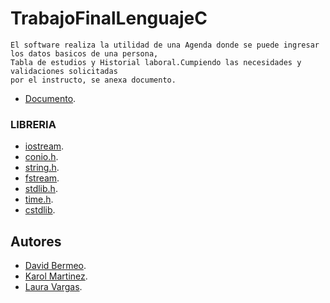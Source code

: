 # TrabajoFinalLenguajeC


    El software realiza la utilidad de una Agenda donde se puede ingresar los datos basicos de una persona,
    Tabla de estudios y Historial laboral.Cumpiendo las necesidades y validaciones solicitadas 
    por el instructo, se anexa documento.
   - [Documento](https://docs.google.com/document/d/1WLRC6eNUGNsq7CulmP1upg_bnNsgx9Xv/edit?usp=sharing&ouid=114018861612832553794&rtpof=true&sd=true).    

### LIBRERIA

- [iostream](https://docs.microsoft.com/en-us/cpp/standard-library/iostream?view=msvc-170).
- [conio.h](https://ccodigo.wordpress.com/tag/conio-h).
- [string.h](http://labsopa.dis.ulpgc.es/fso/cpp/intro_c/introc53.htm).
- [fstream](https://www2.eii.uva.es/fund_inf/cpp/temas/10_ficheros/ficheros_cpp.html).
- [stdlib.h](https://www.tutorialspoint.com/c_standard_library/stdlib_h.htm).
- [time.h](https://www.tutorialspoint.com/c_standard_library/time_h.htm).
- [cstdlib](https://www.incredibuild.com/blog/cstdlib-in-c-explained#:~:text=The%20C%2B%2B%20Standard%20Library%20header,code%20across%20teams%20and%20platforms.).

## Autores

- [David Bermeo](https://github.com/DaKa22).
- [Karol Martinez](https://github.com/KarolM22).
- [Laura Vargas](https://github.com/Lauravargas070502).

